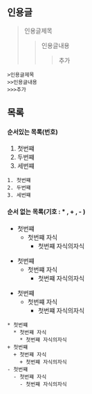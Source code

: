 ## 인용글
>인용글제목
>>인용글내용
>>>추가
```
>인용글제목
>>인용글내용
>>>추가

```

## 목록

#### 순서있는 목록(번호)

1. 첫번쨰
2. 두번쨰
3. 세번쨰

```
1. 첫번쨰
2. 두번쨰
3. 세번쨰
```

#### 순서 없는 목록(기호 : * , + , - )
+ 첫번쨰
  + 첫번쨰 자식
    + 첫번쨰 자식의자식
* 첫번쨰
  * 첫번쨰 자식
    * 첫번쨰 자식의자식        
- 첫번쨰
  - 첫번쨰 자식
    - 첫번쨰 자식의자식        

```
* 첫번쨰
  * 첫번쨰 자식
    * 첫번쨰 자식의자식
+ 첫번쨰
  + 첫번쨰 자식
    + 첫번쨰 자식의자식        
- 첫번쨰
  - 첫번쨰 자식
    - 첫번쨰 자식의자식       
```

